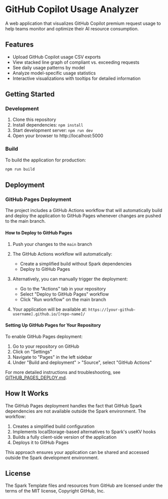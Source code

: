 # GitHub Copilot Usage Analyzer

A web application that visualizes GitHub Copilot premium request usage to help teams monitor and optimize their AI resource consumption.

## Features

- Upload GitHub Copilot usage CSV exports
- View stacked line graph of compliant vs. exceeding requests
- See daily usage patterns by model
- Analyze model-specific usage statistics
- Interactive visualizations with tooltips for detailed information

## Getting Started

### Development

1. Clone this repository
2. Install dependencies: `npm install`
3. Start development server: `npm run dev`
4. Open your browser to http://localhost:5000

### Build

To build the application for production:

```bash
npm run build
```

## Deployment

### GitHub Pages Deployment

The project includes a GitHub Actions workflow that will automatically build and deploy the application to GitHub Pages whenever changes are pushed to the main branch.

#### How to Deploy to GitHub Pages

1. Push your changes to the `main` branch
2. The GitHub Actions workflow will automatically:
   - Create a simplified build without Spark dependencies
   - Deploy to GitHub Pages

3. Alternatively, you can manually trigger the deployment:
   - Go to the "Actions" tab in your repository
   - Select "Deploy to GitHub Pages" workflow
   - Click "Run workflow" on the main branch

4. Your application will be available at:
   `https://[your-github-username].github.io/[repo-name]/`

#### Setting Up GitHub Pages for Your Repository

To enable GitHub Pages deployment:

1. Go to your repository on GitHub
2. Click on "Settings"
3. Navigate to "Pages" in the left sidebar
4. Under "Build and deployment" > "Source", select "GitHub Actions"

For more detailed instructions and troubleshooting, see [GITHUB_PAGES_DEPLOY.md](GITHUB_PAGES_DEPLOY.md).

## How It Works

The GitHub Pages deployment handles the fact that GitHub Spark dependencies are not available outside the Spark environment. The workflow:

1. Creates a simplified build configuration
2. Implements localStorage-based alternatives to Spark's useKV hooks
3. Builds a fully client-side version of the application
4. Deploys it to GitHub Pages

This approach ensures your application can be shared and accessed outside the Spark development environment.

## License

The Spark Template files and resources from GitHub are licensed under the terms of the MIT license, Copyright GitHub, Inc.